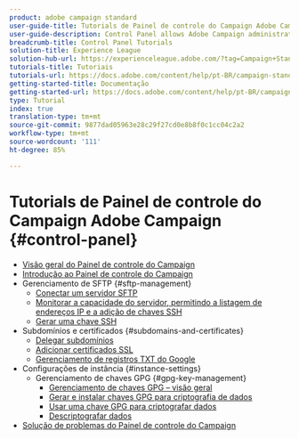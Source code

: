 ```yaml
---
product: adobe campaign standard
user-guide-title: Tutorials de Painel de controle do Campaign Adobe Campaign
user-guide-description: Control Panel allows Adobe Campaign administrators to monitor key assets and perform administrative tasks, such as managing the SFTP storage by instance or allow list IP addresses.
breadcrumb-title: Control Panel Tutorials
solution-title: Experience League
solution-hub-url: https://experienceleague.adobe.com/?tag=Campaign+Standard#recommended/solutions/campaign
tutorials-title: Tutoriais
tutorials-url: https://docs.adobe.com/content/help/pt-BR/campaign-standard-learn/tutorials/overview.html
getting-started-title: Documentação
getting-started-url: https://docs.adobe.com/content/help/pt-BR/campaign-standard/using/campaign-standard-home.html
type: Tutorial
index: true
translation-type: tm+mt
source-git-commit: 9877dad05963e28c29f27cd0e8b8f0c1cc04c2a2
workflow-type: tm+mt
source-wordcount: '111'
ht-degree: 85%

---
```



# Tutorials de Painel de controle do Campaign Adobe Campaign {#control-panel}

+ [Visão geral do Painel de controle do Campaign](/help/control-panel-tutorials/control-panel-overview.md)
+ [Introdução ao Painel de controle do Campaign](/help/control-panel-tutorials/getting-started-with-the-control-panel.md)
+ Gerenciamento de SFTP {#sftp-management}
   + [Conectar um servidor SFTP](/help/control-panel-tutorials/sftp-management/connect-to-sftp-server.md)
   + [Monitorar a capacidade do servidor, permitindo a listagem de endereços IP e a adição de chaves SSH](/help/control-panel-tutorials/sftp-management/monitoring-server-capacity-allow-listing-adding-ssh-key.md)
   + [Gerar uma chave SSH](/help/control-panel-tutorials/sftp-management/generate-ssh-key.md)
+ Subdomínios e certificados {#subdomains-and-certificates}
   + [Delegar subdomínios](/help/control-panel-tutorials/subdomains-and-certificates/subdomain-delegation.md)
   + [Adicionar certificados SSL](/help/control-panel-tutorials/subdomains-and-certificates/adding-ssl-certificates.md)
   + [Gerenciamento de registros TXT do Google](/help/control-panel-tutorials/subdomains-and-certificates/google-txt-record-management.md)
+ Configurações de instância {#instance-settings}
   + Gerenciamento de chaves GPG {#gpg-key-management}
      + [Gerenciamento de chaves GPG – visão geral](/help/control-panel-tutorials/instance-settings/gpg-key-management/gpg-key-management-overview.md)
      + [Gerar e instalar chaves GPG para criptografia de dados](/help/control-panel-tutorials/instance-settings/gpg-key-management/generating-and-installing-gpg-keys-for-data-encryption.md)
      + [Usar uma chave GPG para criptografar dados](/help/control-panel-tutorials/instance-settings/gpg-key-management/using-a-gpg-key-to-encrypt-data.md)
      + [Descriptografar dados](/help/control-panel-tutorials/instance-settings/gpg-key-management/decrypting-data.md)
+ [Solução de problemas do Painel de controle do Campaign](/help/control-panel-tutorials/trouble-shooting.md)